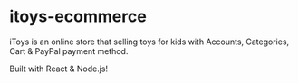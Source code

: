 # itoys-ecommerce

iToys is an online store that selling toys for kids with Accounts, Categories, Cart & PayPal payment method.

Built with React & Node.js!
